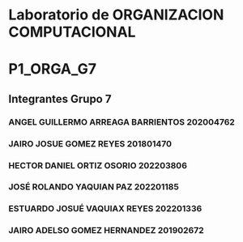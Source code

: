 # Laboratorio de ORGANIZACION COMPUTACIONAL 
# P1_ORGA_G7 

## Integrantes Grupo 7

### ANGEL GUILLERMO ARREAGA BARRIENTOS 202004762
### JAIRO JOSUE GOMEZ REYES 201801470
### HECTOR DANIEL ORTIZ OSORIO 202203806
### JOSÉ ROLANDO YAQUIAN PAZ 202201185
### ESTUARDO JOSUÉ VAQUIAX REYES 202201336
### JAIRO ADELSO GOMEZ HERNANDEZ 201902672
